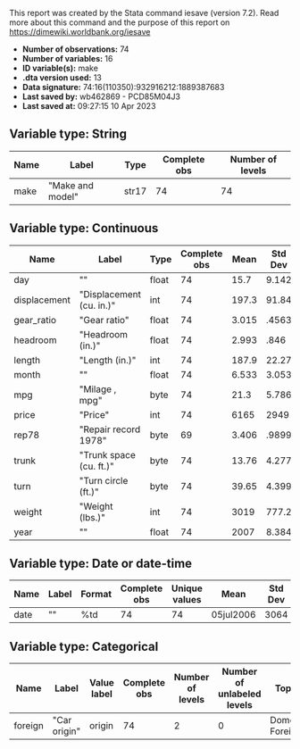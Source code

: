 This report was created by the Stata command iesave (version 7.2). Read more about this command and the purpose of this report on https://dimewiki.worldbank.org/iesave

- **Number of observations:** 74
- **Number of variables:** 16
- **ID variable(s):** make
- **.dta version used:** 13
- **Data signature:** 74:16(110350):932916212:1889387683
- **Last saved by:** wb462869 - PCD85M04J3
- **Last saved at:** 09:27:15 10 Apr 2023

## Variable type: String

| Name | Label | Type | Complete obs | Number of levels |
|---|---|---|---|---|
| make | "Make and model" | str17 | 74 | 74 |

## Variable type: Continuous

| Name | Label | Type | Complete obs | Mean | Std Dev | p0 | p25 | p50 | p75 | p100 |
|---|---|---|---|---|---|---|---|---|---|---|
| day | "" | float | 74 | 15.7 | 9.142 | 1.236 | 7.424 | 14.44 | 24.43 | 29.36 |
| displacement | "Displacement (cu. in.)" | int | 74 | 197.3 | 91.84 | 79 | 119 | 196 | 250 | 425 |
| gear_ratio | "Gear ratio" | float | 74 | 3.015 | .4563 | 2.19 | 2.73 | 2.955 | 3.37 | 3.89 |
| headroom | "Headroom (in.)" | float | 74 | 2.993 | .846 | 1.5 | 2.5 | 3 | 3.5 | 5 |
| length | "Length (in.)" | int | 74 | 187.9 | 22.27 | 142 | 170 | 192.5 | 204 | 233 |
| month | "" | float | 74 | 6.533 | 3.053 | 1.23 | 4.2 | 6.398 | 9.273 | 11.85 |
| mpg | "Milage , mpg" | byte | 74 | 21.3 | 5.786 | 12 | 18 | 20 | 25 | 41 |
| price | "Price" | int | 74 | 6165 | 2949 | 3291 | 4195 | 5007 | 6342 | 15906 |
| rep78 | "Repair record 1978" | byte | 69 | 3.406 | .9899 | 1 | 3 | 3 | 4 | 5 |
| trunk | "Trunk space (cu. ft.)" | byte | 74 | 13.76 | 4.277 | 5 | 10 | 14 | 17 | 23 |
| turn | "Turn circle (ft.)" | byte | 74 | 39.65 | 4.399 | 31 | 36 | 40 | 43 | 51 |
| weight | "Weight (lbs.)" | int | 74 | 3019 | 777.2 | 1760 | 2240 | 3190 | 3600 | 4840 |
| year | "" | float | 74 | 2007 | 8.384 | 1990 | 2000 | 2007 | 2013 | 2020 |

## Variable type: Date or date-time

| Name | Label | Format | Complete obs | Unique values | Mean | Std Dev | Min | Median | Max |
|---|---|---|---|---|---|---|---|---|---|
| date | "" | %td | 74 | 74 | 05jul2006 | 3064 | 07feb1990 | 03nov2006 | 29sep2019 |

## Variable type: Categorical

| Name | Label | Value label | Complete obs | Number of levels | Number of unlabeled levels | Top count |
|---|---|---|---|---|---|---|
| foreign | "Car origin" | origin | 74 | 2 | 0 | Domestic:52 Foreign:22 |

